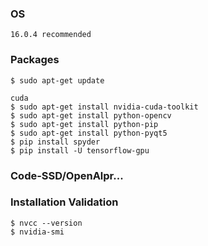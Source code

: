 ### OS
    16.0.4 recommended
### Packages
    $ sudo apt-get update
    
    cuda
    $ sudo apt-get install nvidia-cuda-toolkit
    $ sudo apt-get install python-opencv
    $ sudo apt-get install python-pip
    $ sudo apt-get install python-pyqt5
    $ pip install spyder
    $ pip install -U tensorflow-gpu
    
### Code-SSD/OpenAlpr...

### Installation Validation
    $ nvcc --version
    $ nvidia-smi

